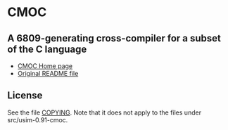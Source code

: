 # CMOC
## A 6809-generating cross-compiler for a subset of the C language

* [CMOC Home page](http://sarrazip.com/dev/cmoc.html)
* [Original README file](README_ORIGINAL)


## License

See the file [COPYING](COPYING). Note that it does not apply to the files
under src/usim-0.91-cmoc.
